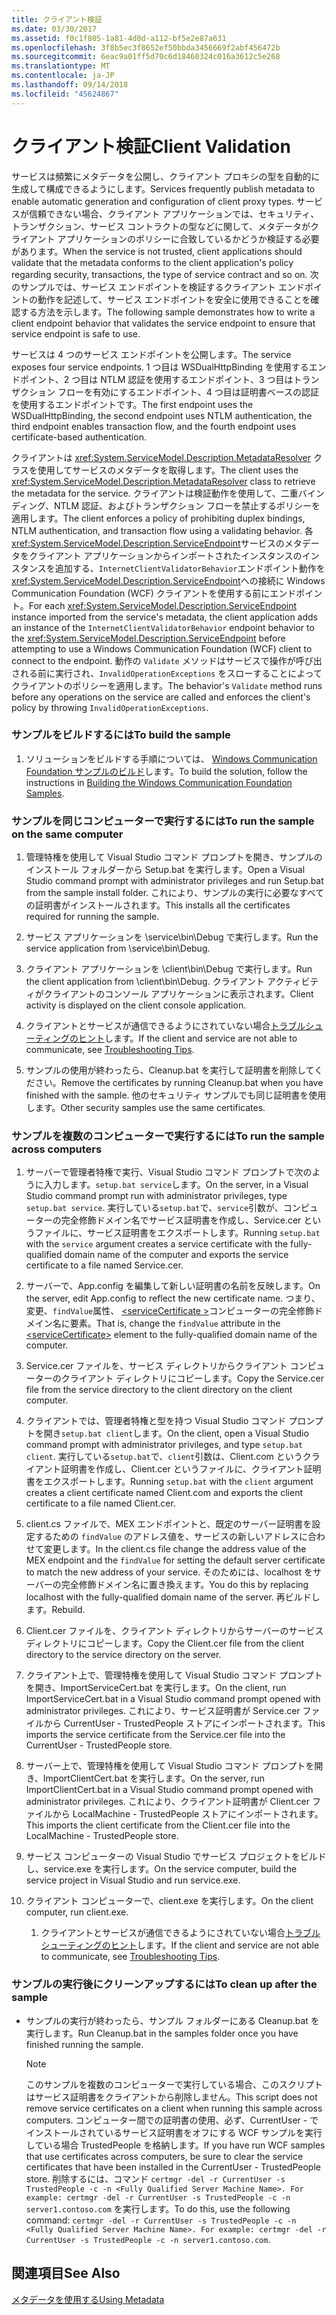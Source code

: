 ```yaml
---
title: クライアント検証
ms.date: 03/30/2017
ms.assetid: f0c1f805-1a81-4d0d-a112-bf5e2e87a631
ms.openlocfilehash: 3f8b5ec3f8652ef50bbda3456669f2abf456472b
ms.sourcegitcommit: 6eac9a01ff5d70c6d18460324c016a3612c5e268
ms.translationtype: MT
ms.contentlocale: ja-JP
ms.lasthandoff: 09/14/2018
ms.locfileid: "45624867"
---
```

# <a name="client-validation"></a><span data-ttu-id="aa062-102">クライアント検証</span><span class="sxs-lookup"><span data-stu-id="aa062-102">Client Validation</span></span>
<span data-ttu-id="aa062-103">サービスは頻繁にメタデータを公開し、クライアント プロキシの型を自動的に生成して構成できるようにします。</span><span class="sxs-lookup"><span data-stu-id="aa062-103">Services frequently publish metadata to enable automatic generation and configuration of client proxy types.</span></span> <span data-ttu-id="aa062-104">サービスが信頼できない場合、クライアント アプリケーションでは、セキュリティ、トランザクション、サービス コントラクトの型などに関して、メタデータがクライアント アプリケーションのポリシーに合致しているかどうか検証する必要があります。</span><span class="sxs-lookup"><span data-stu-id="aa062-104">When the service is not trusted, client applications should validate that the metadata conforms to the client application's policy regarding security, transactions, the type of service contract and so on.</span></span> <span data-ttu-id="aa062-105">次のサンプルでは、サービス エンドポイントを検証するクライアント エンドポイントの動作を記述して、サービス エンドポイントを安全に使用できることを確認する方法を示します。</span><span class="sxs-lookup"><span data-stu-id="aa062-105">The following sample demonstrates how to write a client endpoint behavior that validates the service endpoint to ensure that service endpoint is safe to use.</span></span>  
  
 <span data-ttu-id="aa062-106">サービスは 4 つのサービス エンドポイントを公開します。</span><span class="sxs-lookup"><span data-stu-id="aa062-106">The service exposes four service endpoints.</span></span> <span data-ttu-id="aa062-107">1 つ目は WSDualHttpBinding を使用するエンドポイント、2 つ目は NTLM 認証を使用するエンドポイント、3 つ目はトランザクション フローを有効にするエンドポイント、4 つ目は証明書ベースの認証を使用するエンドポイントです。</span><span class="sxs-lookup"><span data-stu-id="aa062-107">The first endpoint uses the WSDualHttpBinding, the second endpoint uses NTLM authentication, the third endpoint enables transaction flow, and the fourth endpoint uses certificate-based authentication.</span></span>  
  
 <span data-ttu-id="aa062-108">クライアントは <xref:System.ServiceModel.Description.MetadataResolver> クラスを使用してサービスのメタデータを取得します。</span><span class="sxs-lookup"><span data-stu-id="aa062-108">The client uses the <xref:System.ServiceModel.Description.MetadataResolver> class to retrieve the metadata for the service.</span></span> <span data-ttu-id="aa062-109">クライアントは検証動作を使用して、二重バインディング、NTLM 認証、およびトランザクション フローを禁止するポリシーを適用します。</span><span class="sxs-lookup"><span data-stu-id="aa062-109">The client enforces a policy of prohibiting duplex bindings, NTLM authentication, and transaction flow using a validating behavior.</span></span> <span data-ttu-id="aa062-110">各<xref:System.ServiceModel.Description.ServiceEndpoint>サービスのメタデータをクライアント アプリケーションからインポートされたインスタンスのインスタンスを追加する、`InternetClientValidatorBehavior`エンドポイント動作を<xref:System.ServiceModel.Description.ServiceEndpoint>への接続に Windows Communication Foundation (WCF) クライアントを使用する前にエンドポイント。</span><span class="sxs-lookup"><span data-stu-id="aa062-110">For each <xref:System.ServiceModel.Description.ServiceEndpoint> instance imported from the service's metadata, the client application adds an instance of the `InternetClientValidatorBehavior` endpoint behavior to the <xref:System.ServiceModel.Description.ServiceEndpoint> before attempting to use a Windows Communication Foundation (WCF) client to connect to the endpoint.</span></span> <span data-ttu-id="aa062-111">動作の `Validate` メソッドはサービスで操作が呼び出される前に実行され、`InvalidOperationExceptions` をスローすることによってクライアントのポリシーを適用します。</span><span class="sxs-lookup"><span data-stu-id="aa062-111">The behavior's `Validate` method runs before any operations on the service are called and enforces the client's policy by throwing `InvalidOperationExceptions`.</span></span>  
  
### <a name="to-build-the-sample"></a><span data-ttu-id="aa062-112">サンプルをビルドするには</span><span class="sxs-lookup"><span data-stu-id="aa062-112">To build the sample</span></span>  
  
1.  <span data-ttu-id="aa062-113">ソリューションをビルドする手順については、 [Windows Communication Foundation サンプルのビルド](../../../../docs/framework/wcf/samples/building-the-samples.md)します。</span><span class="sxs-lookup"><span data-stu-id="aa062-113">To build the solution, follow the instructions in [Building the Windows Communication Foundation Samples](../../../../docs/framework/wcf/samples/building-the-samples.md).</span></span>  
  
### <a name="to-run-the-sample-on-the-same-computer"></a><span data-ttu-id="aa062-114">サンプルを同じコンピューターで実行するには</span><span class="sxs-lookup"><span data-stu-id="aa062-114">To run the sample on the same computer</span></span>  
  
1.  <span data-ttu-id="aa062-115">管理特権を使用して Visual Studio コマンド プロンプトを開き、サンプルのインストール フォルダーから Setup.bat を実行します。</span><span class="sxs-lookup"><span data-stu-id="aa062-115">Open a Visual Studio command prompt with administrator privileges and run Setup.bat from the sample install folder.</span></span> <span data-ttu-id="aa062-116">これにより、サンプルの実行に必要なすべての証明書がインストールされます。</span><span class="sxs-lookup"><span data-stu-id="aa062-116">This installs all the certificates required for running the sample.</span></span>  
  
2.  <span data-ttu-id="aa062-117">サービス アプリケーションを \service\bin\Debug で実行します。</span><span class="sxs-lookup"><span data-stu-id="aa062-117">Run the service application from \service\bin\Debug.</span></span>  
  
3.  <span data-ttu-id="aa062-118">クライアント アプリケーションを \client\bin\Debug で実行します。</span><span class="sxs-lookup"><span data-stu-id="aa062-118">Run the client application from \client\bin\Debug.</span></span> <span data-ttu-id="aa062-119">クライアント アクティビティがクライアントのコンソール アプリケーションに表示されます。</span><span class="sxs-lookup"><span data-stu-id="aa062-119">Client activity is displayed on the client console application.</span></span>  
  
4.  <span data-ttu-id="aa062-120">クライアントとサービスが通信できるようにされていない場合[トラブルシューティングのヒント](https://msdn.microsoft.com/library/8787c877-5e96-42da-8214-fa737a38f10b)します。</span><span class="sxs-lookup"><span data-stu-id="aa062-120">If the client and service are not able to communicate, see [Troubleshooting Tips](https://msdn.microsoft.com/library/8787c877-5e96-42da-8214-fa737a38f10b).</span></span>  
  
5.  <span data-ttu-id="aa062-121">サンプルの使用が終わったら、Cleanup.bat を実行して証明書を削除してください。</span><span class="sxs-lookup"><span data-stu-id="aa062-121">Remove the certificates by running Cleanup.bat when you have finished with the sample.</span></span> <span data-ttu-id="aa062-122">他のセキュリティ サンプルでも同じ証明書を使用します。</span><span class="sxs-lookup"><span data-stu-id="aa062-122">Other security samples use the same certificates.</span></span>  
  
### <a name="to-run-the-sample-across-computers"></a><span data-ttu-id="aa062-123">サンプルを複数のコンピューターで実行するには</span><span class="sxs-lookup"><span data-stu-id="aa062-123">To run the sample across computers</span></span>  
  
1.  <span data-ttu-id="aa062-124">サーバーで管理者特権で実行、Visual Studio コマンド プロンプトで次のように入力します。`setup.bat service`します。</span><span class="sxs-lookup"><span data-stu-id="aa062-124">On the server, in a Visual Studio command prompt run with administrator privileges, type `setup.bat service`.</span></span> <span data-ttu-id="aa062-125">実行している`setup.bat`で、`service`引数が、コンピューターの完全修飾ドメイン名でサービス証明書を作成し、Service.cer というファイルに、サービス証明書をエクスポートします。</span><span class="sxs-lookup"><span data-stu-id="aa062-125">Running `setup.bat` with the `service` argument creates a service certificate with the fully-qualified domain name of the computer and exports the service certificate to a file named Service.cer.</span></span>  
  
2.  <span data-ttu-id="aa062-126">サーバーで、App.config を編集して新しい証明書の名前を反映します。</span><span class="sxs-lookup"><span data-stu-id="aa062-126">On the server, edit App.config to reflect the new certificate name.</span></span> <span data-ttu-id="aa062-127">つまり、変更、`findValue`属性、 [ \<serviceCertificate >](../../../../docs/framework/configure-apps/file-schema/wcf/servicecertificate-of-clientcredentials-element.md)コンピューターの完全修飾ドメイン名に要素。</span><span class="sxs-lookup"><span data-stu-id="aa062-127">That is, change the `findValue` attribute in the [\<serviceCertificate>](../../../../docs/framework/configure-apps/file-schema/wcf/servicecertificate-of-clientcredentials-element.md) element to the fully-qualified domain name of the computer.</span></span>  
  
3.  <span data-ttu-id="aa062-128">Service.cer ファイルを、サービス ディレクトリからクライアント コンピューターのクライアント ディレクトリにコピーします。</span><span class="sxs-lookup"><span data-stu-id="aa062-128">Copy the Service.cer file from the service directory to the client directory on the client computer.</span></span>  
  
4.  <span data-ttu-id="aa062-129">クライアントでは、管理者特権と型を持つ Visual Studio コマンド プロンプトを開き`setup.bat client`します。</span><span class="sxs-lookup"><span data-stu-id="aa062-129">On the client, open a Visual Studio command prompt with administrator privileges, and type `setup.bat client`.</span></span> <span data-ttu-id="aa062-130">実行している`setup.bat`で、`client`引数は、Client.com というクライアント証明書を作成し、Client.cer というファイルに、クライアント証明書をエクスポートします。</span><span class="sxs-lookup"><span data-stu-id="aa062-130">Running `setup.bat` with the `client` argument creates a client certificate named Client.com and exports the client certificate to a file named Client.cer.</span></span>  
  
5.  <span data-ttu-id="aa062-131">client.cs ファイルで、MEX エンドポイントと、既定のサーバー証明書を設定するための `findValue` のアドレス値を、サービスの新しいアドレスに合わせて変更します。</span><span class="sxs-lookup"><span data-stu-id="aa062-131">In the client.cs file change the address value of the MEX endpoint and the `findValue` for setting the default server certificate to match the new address of your service.</span></span> <span data-ttu-id="aa062-132">そのためには、localhost をサーバーの完全修飾ドメイン名に置き換えます。</span><span class="sxs-lookup"><span data-stu-id="aa062-132">You do this by replacing localhost with the fully-qualified domain name of the server.</span></span> <span data-ttu-id="aa062-133">再ビルドします。</span><span class="sxs-lookup"><span data-stu-id="aa062-133">Rebuild.</span></span>  
  
6.  <span data-ttu-id="aa062-134">Client.cer ファイルを、クライアント ディレクトリからサーバーのサービス ディレクトリにコピーします。</span><span class="sxs-lookup"><span data-stu-id="aa062-134">Copy the Client.cer file from the client directory to the service directory on the server.</span></span>  
  
7.  <span data-ttu-id="aa062-135">クライアント上で、管理特権を使用して Visual Studio コマンド プロンプトを開き、ImportServiceCert.bat を実行します。</span><span class="sxs-lookup"><span data-stu-id="aa062-135">On the client, run ImportServiceCert.bat in a Visual Studio command prompt opened with administrator privileges.</span></span> <span data-ttu-id="aa062-136">これにより、サービス証明書が Service.cer ファイルから CurrentUser - TrustedPeople ストアにインポートされます。</span><span class="sxs-lookup"><span data-stu-id="aa062-136">This imports the service certificate from the Service.cer file into the CurrentUser - TrustedPeople store.</span></span>  
  
8.  <span data-ttu-id="aa062-137">サーバー上で、管理特権を使用して Visual Studio コマンド プロンプトを開き、ImportClientCert.bat を実行します。</span><span class="sxs-lookup"><span data-stu-id="aa062-137">On the server, run ImportClientCert.bat in a Visual Studio command prompt opened with administrator privileges.</span></span> <span data-ttu-id="aa062-138">これにより、クライアント証明書が Client.cer ファイルから LocalMachine - TrustedPeople ストアにインポートされます。</span><span class="sxs-lookup"><span data-stu-id="aa062-138">This imports the client certificate from the Client.cer file into the LocalMachine - TrustedPeople store.</span></span>  
  
9. <span data-ttu-id="aa062-139">サービス コンピューターの Visual Studio でサービス プロジェクトをビルドし、service.exe を実行します。</span><span class="sxs-lookup"><span data-stu-id="aa062-139">On the service computer, build the service project in Visual Studio and run service.exe.</span></span>  
  
10. <span data-ttu-id="aa062-140">クライアント コンピューターで、client.exe を実行します。</span><span class="sxs-lookup"><span data-stu-id="aa062-140">On the client computer, run client.exe.</span></span>  
  
    1.  <span data-ttu-id="aa062-141">クライアントとサービスが通信できるようにされていない場合[トラブルシューティングのヒント](https://msdn.microsoft.com/library/8787c877-5e96-42da-8214-fa737a38f10b)します。</span><span class="sxs-lookup"><span data-stu-id="aa062-141">If the client and service are not able to communicate, see [Troubleshooting Tips](https://msdn.microsoft.com/library/8787c877-5e96-42da-8214-fa737a38f10b).</span></span>  
  
### <a name="to-clean-up-after-the-sample"></a><span data-ttu-id="aa062-142">サンプルの実行後にクリーンアップするには</span><span class="sxs-lookup"><span data-stu-id="aa062-142">To clean up after the sample</span></span>  
  
-   <span data-ttu-id="aa062-143">サンプルの実行が終わったら、サンプル フォルダーにある Cleanup.bat を実行します。</span><span class="sxs-lookup"><span data-stu-id="aa062-143">Run Cleanup.bat in the samples folder once you have finished running the sample.</span></span>  
  
    > [!NOTE]
    >  <span data-ttu-id="aa062-144">このサンプルを複数のコンピューターで実行している場合、このスクリプトはサービス証明書をクライアントから削除しません。</span><span class="sxs-lookup"><span data-stu-id="aa062-144">This script does not remove service certificates on a client when running this sample across computers.</span></span> <span data-ttu-id="aa062-145">コンピューター間での証明書の使用、必ず、CurrentUser - でインストールされているサービス証明書をオフにする WCF サンプルを実行している場合 TrustedPeople を格納します。</span><span class="sxs-lookup"><span data-stu-id="aa062-145">If you have run WCF samples that use certificates across computers, be sure to clear the service certificates that have been installed in the CurrentUser - TrustedPeople store.</span></span> <span data-ttu-id="aa062-146">削除するには、コマンド `certmgr -del -r CurrentUser -s TrustedPeople -c -n <Fully Qualified Server Machine Name>. For example: certmgr -del -r CurrentUser -s TrustedPeople -c -n server1.contoso.com` を実行します。</span><span class="sxs-lookup"><span data-stu-id="aa062-146">To do this, use the following command: `certmgr -del -r CurrentUser -s TrustedPeople -c -n <Fully Qualified Server Machine Name>. For example: certmgr -del -r CurrentUser -s TrustedPeople -c -n server1.contoso.com`.</span></span>  
  
## <a name="see-also"></a><span data-ttu-id="aa062-147">関連項目</span><span class="sxs-lookup"><span data-stu-id="aa062-147">See Also</span></span>  
 [<span data-ttu-id="aa062-148">メタデータを使用する</span><span class="sxs-lookup"><span data-stu-id="aa062-148">Using Metadata</span></span>](../../../../docs/framework/wcf/feature-details/using-metadata.md)
